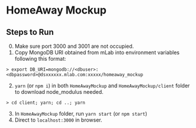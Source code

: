 # HomeAway Mockup
## Steps to Run

0. Make sure port 3000 and 3001 are not occupied.
1. Copy MongoDB URI obtained from mLab into environment variables following this format:
```shell
> export DB_URI=mongodb://<dbuser>:<dbpassword>@dsxxxxxx.mlab.com:xxxxx/homeaway_mockup
```
2. `yarn` (or `npm i`) in both `HomeAwayMockup` and `HomeAwayMockup/client` folder to download node_modulus needed.
```shell
> cd client; yarn; cd ..; yarn
```
3. In `HomeAwayMockup` folder, run `yarn start` (or `npm start`)
4. Direct to `localhost:3000` in browser.
